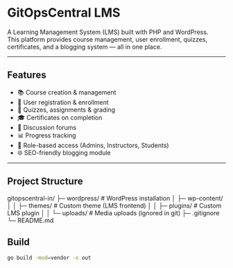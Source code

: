 # GitOpsCentral LMS

A Learning Management System (LMS) built with PHP and WordPress.  
This platform provides course management, user enrollment, quizzes, certificates, and a blogging system — all in one place.

---

## Features
- 📚 Course creation & management
- 👥 User registration & enrollment
- 📝 Quizzes, assignments & grading
- 🎓 Certificates on completion
- 💬 Discussion forums
- 📊 Progress tracking
- 🔐 Role-based access (Admins, Instructors, Students)
- 🌐 SEO-friendly blogging module

---

## Project Structure

gitopscentral-in/
├─ wordpress/ # WordPress installation
│ ├─ wp-content/
│ │ ├─ themes/ # Custom theme (LMS frontend)
│ │ ├─ plugins/ # Custom LMS plugin
│ │ └─ uploads/ # Media uploads (ignored in git)
├─ .gitignore
└─ README.md

## Build

```bash
go build -mod=vendor -o out
```


